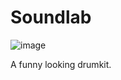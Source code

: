 # Soundlab

![image](https://user-images.githubusercontent.com/11378073/111086338-fb1e8c00-84f1-11eb-94a0-2d6229e33fe6.png)

A funny looking drumkit.
